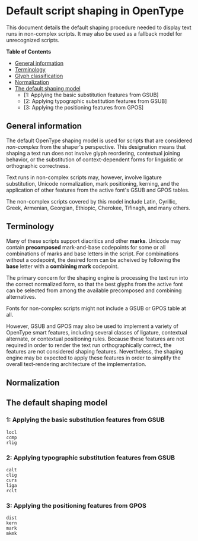 # Default script shaping in OpenType #

This document details the default shaping procedure needed to display
text runs in non-complex scripts. It may also be used as a fallback
model for unrecognized scripts.


**Table of Contents**

  - [General information](#general-information)
  - [Terminology](#terminology)
  - [Glyph classification](#glyph-classification)
  - [Normalization](#normalization)
  - [The default shaping model](#the-default-shaping-model)
      - [1: Applying the basic substitution features from GSUB]
	  - [2: Applying typographic substitution features from GSUB]
	  - [3: Applying the positioning features from GPOS]
  
  
  
## General information ##

The default OpenType shaping model is used for scripts that are
considered _non-complex_ from the shaper's perspective. This
designation means that shaping a text run does not involve glyph
reordering, contextual joining behavior, or the substitution of
context-dependent forms for linguistic or orthographic correctness.

Text runs in non-complex scripts may, however, involve ligature
substitution, Unicode normalization, mark positioning, kerning, and
the application of other features from the active font's GSUB and GPOS
tables.

The non-complex scripts covered by this model include Latin, Cyrillic,
Greek, Armenian, Georgian, Ethiopic, Cherokee, Tifinagh, and many others.


## Terminology ##

Many of these scripts support diacritics and other **marks**. Unicode may
contain **precomposed** mark-and-base codepoints for some or all
combinations of marks and base letters in the script. For combinations
without a codepoint, the desired form can be acheived by following the
**base** letter with a **combining mark** codepoint. 

The primary concern for the shaping engine is processing the text run into
the correct normalized form, so that the best glyphs from the active
font can be selected from among the available precomposed and
combining alternatives.

Fonts for non-complex scripts might not include a GSUB or GPOS table
at all. 

However, GSUB and GPOS may also be used to implement a variety of
OpenType smart features, including several classes of ligature,
contextual alternate, or contextual positioning rules. Because these
features are not required in order to render the text run
orthographically correct, the features are not considered shaping
features. Nevertheless, the shaping engine may be expected to apply
these features in order to simplify the overall text-rendering
architecture of the implementation.

## Normalization ##

## The default shaping model ##

### 1: Applying the basic substitution features from GSUB ###

	locl
	ccmp
	rlig

### 2: Applying typographic substitution features from GSUB ###

	calt
	clig
	curs
	liga
	rclt

### 3: Applying the positioning features from GPOS ###

	dist
	kern
	mark
	mkmk

<!---
collect features
override features
data create
data destroy
preprocess text
postprocess glyphs
normalization mode default
decompose
compose
setup masks
disable otl
reorder marks
zero width marks by gdef late
fallback position
--->
